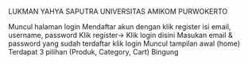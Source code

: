 LUKMAN YAHYA SAPUTRA
UNIVERSITAS AMIKOM PURWOKERTO



Muncul halaman login
Mendaftar akun dengan klik register
isi email, username, password 
Klik register-> Klik login disini
Masukan email & password yang sudah terdaftar
klik login
Muncul tampilan awal (home)
Terdapat 3 pilihan (Produk, Category, Cart)
Bingung
